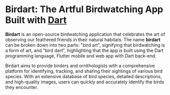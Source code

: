 # Birdart: The Artful Birdwatching App Built with [Dart](https://www.github.com/dart-lang/sdk)

**Birdart** is an open-source birdwatching application that celebrates the art of observing our feathered friends in their natural habitats. The name **birdart** can be broken down into two parts: "bird art", signifying that birdwatching is a form of art, and "bird dart", highlighting that the app is built using the Dart programming language, Flutter mobile and web app with Dart back-end.

Birdart aims to provide birders and ornithologists with a comprehensive platform for identifying, tracking, and sharing their sightings of various bird species. With an extensive database of bird species, detailed descriptions, and high-quality images, users can quickly and accurately identify the birds they encounter.

